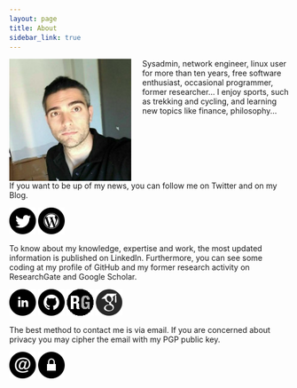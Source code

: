 ```yaml
---
layout: page
title: About
sidebar_link: true
---
```


<img style="float: left; width: 220px; padding-right: 20px;" src="assets/about/christian.jpg">

Sysadmin, network engineer, linux user for more than ten years, free software
enthusiast, occasional programmer, former researcher... I enjoy sports, such as
trekking and cycling, and learning new topics like finance, philosophy...

<p style="clear: both">If you want to be up of my news, you can follow me on
Twitter and on my Blog.</p>

<p>
<a href="https://twitter.com/chrpinedo"><img src="assets/about/twitter.png" alt="Twitter" style="display: inline;"></a>
<a href="https://christianpinedo.eu"><img src="assets/about/blog.png" style="display: inline;" alt="Blog"></a>
</p>

To know about my knowledge, expertise and work, the most updated information is
published on LinkedIn. Furthermore, you can see some coding at my profile of
GitHub and my former research activity on ResearchGate and Google Scholar.

<p>
<a href="https://www.linkedin.com/in/chrpinedo"><img src="assets/about/linkedin.png" alt="LinkedIn" style="display: inline;"></a>
<a href="https://github.com/chrpinedo"><img src="assets/about/github.png" style="display: inline;" alt="GitHub"></a>
<a href="https://www.researchgate.net/profile/Christian_Pinedo"><img src="assets/about/researchgate.png" style="display: inline;" alt="ResearchGate"></a>
<a href="https://scholar.google.es/citations?user=4vXUdukAAAAJ"><img src="assets/about/googlescholar.png" style="display: inline;" alt="Google Scholar"></a>
</p>

The best method to contact me is via email. If you are concerned about privacy
you may cipher the email with my PGP public key.

<p>
<a href="mailto:me(at)christianpinedo(dot)eu"><img src="assets/about/email.png" alt="Email" style="display: inline;"></a>
<a href="https://pgp.mit.edu/pks/lookup?op=vindex&search=0x9306DFD0CDE4B542"><img src="assets/about/pgp.png" style="display: inline;" alt="PGP public key"></a>
</p>
